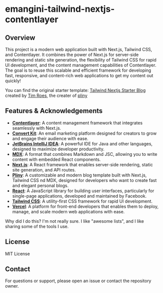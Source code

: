# emangini-tailwind-nextjs-contentlayer

## Overview

This project is a modern web application built with Next.js, Tailwind CSS, and Contentlayer. It combines the power of Next.js for server-side rendering and static site generation, the flexibility of Tailwind CSS for rapid UI development, and the content management capabilities of Contentlayer. The goal is to reuse this scalable and efficient framework for developing fast, responsive, and content-rich web applications to get my content out quickly!

You can find the original starter template:  [Tailwind Nextjs Starter Blog](https://github.com/timlrx/tailwind-nextjs-starter-blog) created by [Tim Roes](https://github.com/timlrx), the creater of [pliny](https://github.com/timlrx/pliny)

## Features & Acknowledgements

- **[Contentlayer](https://contentlayer.dev/)**: A content management framework that integrates seamlessly with Next.js.
- **[Convert Kit](https://convertkit.com/)**: An email marketing platform designed for creators to grow and engage their audience with ease.
- **[JetBrains IntelliJ IDEA](https://www.jetbrains.com/)**: A powerful IDE for Java and other languages, designed to maximize developer productivity. 
- **[MDX](https://mdxjs.com/)**: A format that combines Markdown and JSC, allowing you to write content with embedded React components.
- **[Next.js](https://nextjs.org/)**: A React framework that enables server-side rendering, static site generation, and API routes.
- **[Pliny](https://github.com/timlrx/pliny)**: A customizable and modern blog template built with Next.js, Tailwind CSS nd MDX, designed for developers who want to create fast and elegant personal blogs.
- **[React](https://react.dev/)**: A JavaScript library for building user interfaces, particularly for single-page applications, developed and maintained by Facebook.
- **[Tailwind CSS](https://tailwindcss.com/)**: A utility-first CSS framework for rapid UI development.
- **[Vercel](https://vercel.com/home)**: A platform for front-end developers that enables them to deploy, manage, and scale modern web applications with ease. 

Why did I do this? I'm not really sure. I like "awesome lists", and I like sharing some of the tools I use. 

## License

MIT License

## Contact

For questions or support, please open an issue or contact the repository owner.

